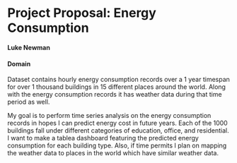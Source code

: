 # Project Proposal: Energy Consumption
**Luke Newman**

#### Domain
Dataset contains hourly energy consumption records over a 1 year timespan for over 1 thousand buildings in 15 different places around the world.  Along with the energy consumption records it has weather data during that time period as well.  

My goal is to perform time series analysis on the energy consumption records in hopes I can predict energy cost in future years.  Each of the 1000 buildings fall under different categories of education, office, and residential.  I want to make a tablea dashboard featuring the predicted energy consumption for each building type.  Also, if time permits I plan on mapping the weather data to places in the world which have similar weather data.

